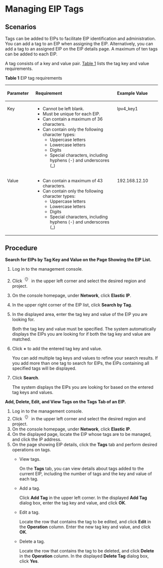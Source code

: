 # Managing EIP Tags<a name="eip_0004"></a>

## Scenarios<a name="en-us_topic_0118499005_section51463883214456"></a>

Tags can be added to EIPs to facilitate EIP identification and administration. You can add a tag to an EIP when assigning the EIP. Alternatively, you can add a tag to an assigned EIP on the EIP details page. A maximum of ten tags can be added to each EIP.

A tag consists of a key and value pair.  [Table 1](#en-us_topic_0118499005_ted9687ca14074ef785241145365a6175)  lists the tag key and value requirements.

**Table  1**  EIP tag requirements

<a name="en-us_topic_0118499005_ted9687ca14074ef785241145365a6175"></a>
<table><thead align="left"><tr id="en-us_topic_0118499005_rd57708e01e6443a9805ca72f554fae7f"><th class="cellrowborder" valign="top" width="18.54%" id="mcps1.2.4.1.1"><p id="en-us_topic_0118499005_abc7708d69440476086850b219c70efa8"><a name="en-us_topic_0118499005_abc7708d69440476086850b219c70efa8"></a><a name="en-us_topic_0118499005_abc7708d69440476086850b219c70efa8"></a><strong id="en-us_topic_0118499005_b842352706165123"><a name="en-us_topic_0118499005_b842352706165123"></a><a name="en-us_topic_0118499005_b842352706165123"></a>Parameter</strong></p>
</th>
<th class="cellrowborder" valign="top" width="53.39%" id="mcps1.2.4.1.2"><p id="en-us_topic_0118499005_a0df2f83c3277432ab05b525e4ffb1c2c"><a name="en-us_topic_0118499005_a0df2f83c3277432ab05b525e4ffb1c2c"></a><a name="en-us_topic_0118499005_a0df2f83c3277432ab05b525e4ffb1c2c"></a><strong id="en-us_topic_0118499005_b842352706174218"><a name="en-us_topic_0118499005_b842352706174218"></a><a name="en-us_topic_0118499005_b842352706174218"></a>Requirement</strong></p>
</th>
<th class="cellrowborder" valign="top" width="28.07%" id="mcps1.2.4.1.3"><p id="en-us_topic_0118499005_a902e732241f94e96b0b1b718cf7ed639"><a name="en-us_topic_0118499005_a902e732241f94e96b0b1b718cf7ed639"></a><a name="en-us_topic_0118499005_a902e732241f94e96b0b1b718cf7ed639"></a><strong id="en-us_topic_0118499005_b842352706174227"><a name="en-us_topic_0118499005_b842352706174227"></a><a name="en-us_topic_0118499005_b842352706174227"></a>Example Value</strong></p>
</th>
</tr>
</thead>
<tbody><tr id="en-us_topic_0118499005_r95612b479088487b99e620f90b71f798"><td class="cellrowborder" valign="top" width="18.54%" headers="mcps1.2.4.1.1 "><p id="en-us_topic_0118499005_a7694a48138124d1daf3804556a27bfd6"><a name="en-us_topic_0118499005_a7694a48138124d1daf3804556a27bfd6"></a><a name="en-us_topic_0118499005_a7694a48138124d1daf3804556a27bfd6"></a>Key</p>
</td>
<td class="cellrowborder" valign="top" width="53.39%" headers="mcps1.2.4.1.2 "><a name="en-us_topic_0118499005_uac40e19ce4ac49d0913d48b334564c45"></a><a name="en-us_topic_0118499005_uac40e19ce4ac49d0913d48b334564c45"></a><ul id="en-us_topic_0118499005_uac40e19ce4ac49d0913d48b334564c45"><li>Cannot be left blank.</li><li>Must be unique for each EIP.</li><li>Can contain a maximum of 36 characters.</li><li>Can contain only the following character types:<a name="en-us_topic_0118499005_uccb317c6616b4445aa84b125e5aa017f"></a><a name="en-us_topic_0118499005_uccb317c6616b4445aa84b125e5aa017f"></a><ul id="en-us_topic_0118499005_uccb317c6616b4445aa84b125e5aa017f"><li>Uppercase letters</li><li>Lowercase letters</li><li>Digits</li><li>Special characters, including hyphens (-) and underscores (_)</li></ul>
</li></ul>
</td>
<td class="cellrowborder" valign="top" width="28.07%" headers="mcps1.2.4.1.3 "><p id="en-us_topic_0118499005_a1a10de6d67c04555a3508a8cdc3500e7"><a name="en-us_topic_0118499005_a1a10de6d67c04555a3508a8cdc3500e7"></a><a name="en-us_topic_0118499005_a1a10de6d67c04555a3508a8cdc3500e7"></a>Ipv4_key1</p>
</td>
</tr>
<tr id="en-us_topic_0118499005_r32a79d8bde844fda8a6254383317e58f"><td class="cellrowborder" valign="top" width="18.54%" headers="mcps1.2.4.1.1 "><p id="en-us_topic_0118499005_a1ebd1dda592448d49631c7f099519113"><a name="en-us_topic_0118499005_a1ebd1dda592448d49631c7f099519113"></a><a name="en-us_topic_0118499005_a1ebd1dda592448d49631c7f099519113"></a>Value</p>
</td>
<td class="cellrowborder" valign="top" width="53.39%" headers="mcps1.2.4.1.2 "><a name="en-us_topic_0118499005_uaf17b1ea9b9a4e58b95cafefa2898283"></a><a name="en-us_topic_0118499005_uaf17b1ea9b9a4e58b95cafefa2898283"></a><ul id="en-us_topic_0118499005_uaf17b1ea9b9a4e58b95cafefa2898283"><li>Can contain a maximum of 43 characters.</li><li>Can contain only the following character types:<a name="en-us_topic_0118499005_ub74c759faad544c3b4428accc9c42b80"></a><a name="en-us_topic_0118499005_ub74c759faad544c3b4428accc9c42b80"></a><ul id="en-us_topic_0118499005_ub74c759faad544c3b4428accc9c42b80"><li>Uppercase letters</li><li>Lowercase letters</li><li>Digits</li><li>Special characters, including hyphens (-) and underscores (_)</li></ul>
</li></ul>
</td>
<td class="cellrowborder" valign="top" width="28.07%" headers="mcps1.2.4.1.3 "><p id="en-us_topic_0118499005_a21a035aeb72143f5ab0fd45a08248d08"><a name="en-us_topic_0118499005_a21a035aeb72143f5ab0fd45a08248d08"></a><a name="en-us_topic_0118499005_a21a035aeb72143f5ab0fd45a08248d08"></a>192.168.12.10</p>
</td>
</tr>
</tbody>
</table>

## Procedure<a name="en-us_topic_0118499005_section4374728222113"></a>

**Search for EIPs by Tag Key and Value on the Page Showing the EIP List.**

1.  Log in to the management console.
2.  Click  ![](figures/icon-region.png)  in the upper left corner and select the desired region and project.
3.  On the console homepage, under  **Network**, click  **Elastic IP**.
4.  In the upper right corner of the EIP list, click  **Search by Tag**.
5.  In the displayed area, enter the tag key and value of the EIP you are looking for.

    Both the tag key and value must be specified. The system automatically displays the EIPs you are looking for if both the tag key and value are matched.

6.  Click  **+**  to add the entered tag key and value.

    You can add multiple tag keys and values to refine your search results. If you add more than one tag to search for EIPs, the EIPs containing all specified tags will be displayed.

7.  Click  **Search**.

    The system displays the EIPs you are looking for based on the entered tag keys and values.


**Add, Delete, Edit, and View Tags on the Tags Tab of an EIP.**

1.  Log in to the management console.
2.  Click  ![](figures/icon-region.png)  in the upper left corner and select the desired region and project.
3.  On the console homepage, under  **Network**, click  **Elastic IP**.
4.  On the displayed page, locate the EIP whose tags are to be managed, and click the IP address.
5.  On the page showing EIP details, click the  **Tags**  tab and perform desired operations on tags.
    -   View tags.

        On the  **Tags**  tab, you can view details about tags added to the current EIP, including the number of tags and the key and value of each tag.

    -   Add a tag.

        Click  **Add Tag**  in the upper left corner. In the displayed  **Add Tag**  dialog box, enter the tag key and value, and click  **OK**.

    -   Edit a tag.

        Locate the row that contains the tag to be edited, and click  **Edit**  in the  **Operation**  column. Enter the new tag key and value, and click  **OK**.

    -   Delete a tag.

        Locate the row that contains the tag to be deleted, and click  **Delete**  in the  **Operation**  column. In the displayed  **Delete Tag**  dialog box, click  **Yes**.




